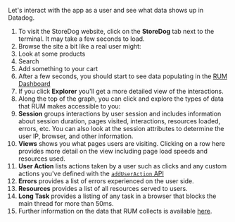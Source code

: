 Let's interact with the app as a user and see what data shows up in Datadog.

1. To visit the StoreDog website, click on the **StoreDog** tab next to the terminal. It may take a few seconds to load.
2. Browse the site a bit like a real user might:
  1. Look at some products
  2. Search
  3. Add something to your cart
2. After a few seconds, you should start to see data populating in the [RUM Dashboard](https://app.datadoghq.com/rum/list)
3. If you click **Explorer** you'll get a more detailed view of the interactions.
4. Along the top of the graph, you can click and explore the types of data that RUM makes accessible to you:
  1. **Session** groups interactions by user session and includes information about session duration, pages visited, interactions, resources loaded, errors, etc. You can also look at the session attributes to determine the user IP, browser, and other information.
  2. **Views** shows you what pages users are visiting. Clicking on a row here provides more detail on the view including page load speeds and resources used.
  3. **User Action** lists actions taken by a user such as clicks and any custom actions you've defined with the [`addUserAction` API](https://docs.datadoghq.com/real_user_monitoring/browser/advanced_configuration/?tab=npm#custom-user-actions)
  4. **Errors** provides a list of errors experienced on the user side.
  5. **Resources** provides a list of all resources served to users.
  6. **Long Task** provides a listing of any task in a browser that blocks the main thread for more than 50ms.
5. Further information on the data that RUM collects is available [here](https://docs.datadoghq.com/real_user_monitoring/browser/data_collected/).